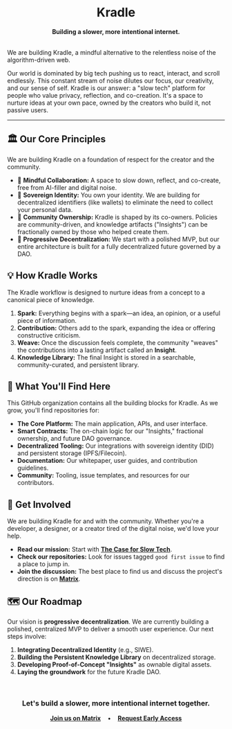 <br>
<div align="center">
  <h1>Kradle</h1>
  <strong>Building a slower, more intentional internet.</strong>
</div>
<br>

We are building Kradle, a mindful alternative to the relentless noise of the algorithm-driven web.

Our world is dominated by big tech pushing us to react, interact, and scroll endlessly. This constant stream of noise dilutes our focus, our creativity, and our sense of self. Kradle is our answer: a "slow tech" platform for people who value privacy, reflection, and co-creation. It's a space to nurture ideas at your own pace, owned by the creators who build it, not passive users.

---

## 🏛️ Our Core Principles

We are building Kradle on a foundation of respect for the creator and the community.

* 🧠 **Mindful Collaboration:** A space to slow down, reflect, and co-create, free from AI-filler and digital noise.
* 🔐 **Sovereign Identity:** You own your identity. We are building for decentralized identifiers (like wallets) to eliminate the need to collect your personal data.
* 🤝 **Community Ownership:** Kradle is shaped by its co-owners. Policies are community-driven, and knowledge artifacts ("Insights") can be fractionally owned by those who helped create them.
* 🌱 **Progressive Decentralization:** We start with a polished MVP, but our entire architecture is built for a fully decentralized future governed by a DAO.

## 💡 How Kradle Works

The Kradle workflow is designed to nurture ideas from a concept to a canonical piece of knowledge.

1.  **Spark:** Everything begins with a spark—an idea, an opinion, or a useful piece of information.
2.  **Contribution:** Others add to the spark, expanding the idea or offering constructive criticism.
3.  **Weave:** Once the discussion feels complete, the community "weaves" the contributions into a lasting artifact called an **Insight**.
4.  **Knowledge Library:** The final Insight is stored in a searchable, community-curated, and persistent library.

## 🔭 What You'll Find Here

This GitHub organization contains all the building blocks for Kradle. As we grow, you'll find repositories for:

* **The Core Platform:** The main application, APIs, and user interface.
* **Smart Contracts:** The on-chain logic for our "Insights," fractional ownership, and future DAO governance.
* **Decentralized Tooling:** Our integrations with sovereign identity (DID) and persistent storage (IPFS/Filecoin).
* **Documentation:** Our whitepaper, user guides, and contribution guidelines.
* **Community:** Tooling, issue templates, and resources for our contributors.

## 💬 Get Involved

We are building Kradle for and with the community. Whether you're a developer, a designer, or a creator tired of the digital noise, we'd love your help.

* **Read our mission:** Start with [**The Case for Slow Tech**](https://paragraph.com/@slow-tech-on-web3/the-case-for-slow-tech).
* **Check our repositories:** Look for issues tagged `good first issue` to find a place to jump in.
* **Join the discussion:** The best place to find us and discuss the project's direction is on [**Matrix**](https://matrix.to/#/#kradle:matrix.org).

## 🗺️ Our Roadmap

Our vision is **progressive decentralization**. We are currently building a polished, centralized MVP to deliver a smooth user experience. Our next steps involve:

1.  **Integrating Decentralized Identity** (e.g., SIWE).
2.  **Building the Persistent Knowledge Library** on decentralized storage.
3.  **Developing Proof-of-Concept "Insights"** as ownable digital assets.
4.  **Laying the groundwork** for the future Kradle DAO.

<br>
<div align="center">
  <h3>Let's build a slower, more intentional internet together.</h3>
  <p>
    <a href="https://matrix.to/#/#kradle:matrix.org" target="_blank"><strong>Join us on Matrix</strong></a>
    &nbsp;&nbsp;&nbsp;&bull;&nbsp;&nbsp;&nbsp;
    <a href="https://tally.so/r/3XXojV" target="_blank"><strong>Request Early Access</strong></a>
  </p>
</div>
